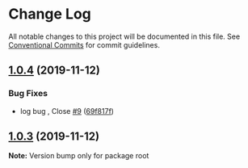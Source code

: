 # Change Log

All notable changes to this project will be documented in this file.
See [Conventional Commits](https://conventionalcommits.org) for commit guidelines.

## [1.0.4](https://github.com/binglingwy/lerna-test-new/compare/v1.0.3...v1.0.4) (2019-11-12)


### Bug Fixes

* log bug , Close [#9](https://github.com/binglingwy/lerna-test-new/issues/9) ([69f817f](https://github.com/binglingwy/lerna-test-new/commit/69f817fcf57f417061997f9575fa8f427b530fcd))





## [1.0.3](https://github.com/binglingwy/lerna-test-new/compare/v1.0.2...v1.0.3) (2019-11-12)

**Note:** Version bump only for package root
